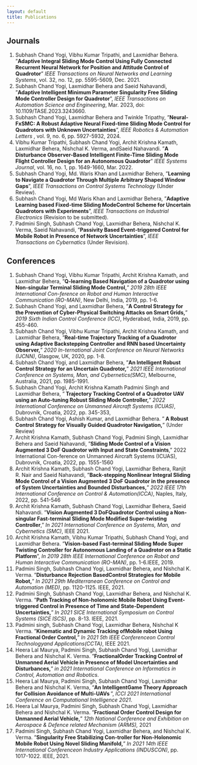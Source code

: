 ```yaml
---
layout: default
title: Publications
---
```

<script type="text/javascript" async
  src="https://cdnjs.cloudflare.com/ajax/libs/mathjax/2.7.7/MathJax.js?config=TeX-MML-AM_CHTML">
</script>

## Journals

<ol>
<!--  1 -->
  <li> <a class="highlighted">Subhash Chand Yogi</a>, Vibhu Kumar Tripathi, and Laxmidhar Behera. ”<b>Adaptive Integral Sliding Mode Control Using Fully Connected Recurrent Neural Network for Position and Attitude Control of Quadrotor</b>” <i>IEEE Transactions on Neural Networks and Learning Systems</i>, vol. 32, no. 12, pp. 5595-5609, Dec. 2021. </li>
<!--  2 -->
  <li> <a class="highlighted">Subhash Chand Yogi</a>, Laxmidhar Behera and Saeid Nahavandi, ”<b>Adaptive Intelligent Minimum Parameter Singularity Free Sliding Mode Controller Design for Quadrotor</b>”, <i>IEEE Transactions on Automation Science and Engineering</i>, Mar. 2023, doi: 10.1109/TASE.2023.3243660.</li>
<!--  3 -->
  <li> <a class="highlighted">Subhash Chand Yogi</a>, Laxmidhar Behera and Twinkle Tripathy, ”<b>Neural-FxSMC: A Robust Adaptive Neural Fixed-time Sliding Mode Control for Quadrotors with Unknown Uncertainties</b>”, <i>IEEE Robotics & Automation Letters </i> , vol. 9, no. 6, pp. 5927-5932, 2024.</li>
<!--  4 -->
  <li> Vibhu Kumar Tripathi, <a class="highlighted">Subhash Chand Yogi</a>, Archit Krishna Kamath, Laxmidhar Behera, Nishchal K. Verma, andSaeid Nahavandi. ”<b>A Disturbance Observer-Based Intelligent Finite-Time Sliding Mode Flight Controller Design for an Autonomous Quadrotor</b>” <i>IEEE Systems Journal</i>, vol. 16, no. 1, pp. 1649-1660, Mar. 2022.</li>
<!--  5 -->
  <li> <a class="highlighted">Subhash Chand Yogi</a>, Md. Waris Khan and Laxmidhar Behera, ”<b>Learning to Navigate a Quadrotor Through Multiple Arbitrary Shaped Window Gaps</b>”, <i>IEEE Transactions on Control Systems Technology </i> (Under Review).</li>
<!--  6 -->
  <li> <a class="highlighted">Subhash Chand Yogi</a>, Md Waris Khan and Laxmidhar Behera, ”<b>Adaptive Learning based Fixed-time Sliding ModeControl Scheme for Uncertain Quadrotors with Experiments</b>”, <i>IEEE Transactions on Industrial Electronics </i> (Revision to be submitted).</li>
<!--  7 -->
  <li> Padmini Singh, <a class="highlighted">Subhash Chand Yogi</a>, Laxmidhar Behera, Nishchal K. Verma, Saeid Nahavandi, ”<b>Passivity Based Event-triggered Control for Mobile Robot in Presence of Network Uncertainties</b>”, <i>IEEE Transactions on Cybernatics </i> (Under Revision).</li>
</ol>


## Conferences
<ol class="square-bracket-list">
<!--  1 -->
  <li> <a class="highlighted">Subhash Chand Yogi</a>, Vibhu Kumar Tripathi, Archit Krishna Kamath, and Laxmidhar Behera, ”<b>Q-learning Based Navigation of a Quadrotor using Non-singular Terminal Sliding Mode Control,</b>” <i>2019 28th IEEE International Con-ference on Robot and Human Interactive Communication (RO-MAN)</i>, New Delhi, India, 2019, pp. 1-6. </li>
<!--  2 -->
  <li> <a class="highlighted">Subhash Chand Yogi</a>, and Laxmidhar Behera, ”<b>A Control Strategy for the Prevention of Cyber-Physical Switching Attacks on Smart Grids,</b>” <i>2019 Sixth Indian Control Conference (ICC)</i>, Hyderabad, India, 2019, pp. 455-460.</li>
<!--  3 -->
  <li> <a class="highlighted">Subhash Chand Yogi</a>, Vibhu Kumar Tripathi, Archit Krishna Kamath, and Laxmidhar Behera, ”<b>Real-time Trajectory Tracking of a Quadrotor using Adaptive Backstepping Controller and RNN based Uncertainty Observer,</b>” <i>2020 In-ternational Joint Conference on Neural Networks (IJCNN)</i>, Glasgow, UK, 2020, pp. 1-8.</li>
<!--  4 -->
  <li> <a class="highlighted">Subhash Chand Yogi</a>, and Laxmidhar Behera, ”<b>An Intelligent Robust Control Strategy for an Uncertain Quadrotor,</b>” <i>2021 IEEE International Conference on Systems, Man, and Cybernetics(SMC)</i>, Melbourne, Australia, 2021, pp. 1985-1991.</li>
<!--  5 -->
  <li> <a class="highlighted">Subhash Chand Yogi</a>, Archit Krishna Kamath Padmini Singh and Laxmidhar Behera, ”<b> Trajectory Tracking Control of a Quadrotor UAV using an Auto-tuning Robust Sliding Mode Controller,</b>” <i>2022 International Conference on Unmanned Aircraft Systems (ICUAS)</i>, Dubrovnik, Croatia, 2022, pp. 345-353,</li>
<!--  6 -->
  <li> <a class="highlighted">Subhash Chand Yogi</a>, Ashish Kumar, and Laxmidhar Behera. ”<b> A Robust Control Strategy for Visually Guided Quadrotor Navigation,</b>” (Under Review)</li>
<!--  7 -->
  <li> Archit Krishna Kamath, <a class="highlighted">Subhash Chand Yogi</a>, Padmini Singh, Laxmidhar Behera and Saeid Nahavandi, ”<b>Sliding Mode Control of a Vision Augmented 3 DoF Quadrotor with Input and State Constraints</b>,” 2022 International Con-ference on Unmanned Aircraft Systems (ICUAS)</i>, Dubrovnik, Croatia, 2022, pp. 1555-1560</li>
<!--  8 -->
  <li> Archit Krishna Kamath, <a class="highlighted">Subhash Chand Yogi</a>, Laxmidhar Behera, Ranjit R. Nair and Saeid Nahavandi, ”<b>Back-stepping Nonlinear Integral Sliding Mode Control of a Vision Augmented 3 DoF Quadrotor in the presence of System Uncertainties and Bounded Disturbances,</b>” <i>2022 IEEE 17th International Conference on Control & Automation(ICCA)</i>, Naples, Italy, 2022, pp. 541-546</li>
<!--  9 -->
  <li> Archit Krishna Kamath, <a class="highlighted">Subhash Chand Yogi</a>, Laxmidhar Behera, Saeid Nahavandi. ”<b>Vision Augmented 3 DoFQuadrotor Control using a Non-singular Fast-terminal Sliding Mode Modified Super-twisting Controller</b>,” <i> In 2021 International Conference on Systems, Man, and Cybernetics (SMC)</i>, IEEE 2021.</li>
<!--  10 -->
  <li> Archit Krishna Kamath, Vibhu Kumar Tripathi, <a class="highlighted">Subhash Chand Yogi</a>, and Laxmidhar Behera. ”<b>Vision-based Fast-terminal Sliding Mode Super Twisting Controller for Autonomous Landing of a Quadrotor on a Static Platform</b>”, <i> In 2019 28th IEEE International Conference on Robot and Human Interactive Communication (RO-MAN)</i>, pp. 1-6.IEEE, 2019.</li>
<!--  11 -->
  <li> Padmini Singh, <a class="highlighted">Subhash Chand Yogi</a>, Laxmidhar Behera, and Nishchal K. Verma. ”<b>Disturbance Rejection BasedControl Strategies for Mobile Robot,</b>” <i>In 2021 29th Mediterranean Conference on Control and Automation (MED)</i>, pp. 1120-1125. IEEE, 2021.</li>
<!--  12 -->
  <li> Padmini Singh, <a class="highlighted">Subhash Chand Yogi</a>, Laxmidhar Behera, and Nishchal K. Verma. ”<b>Path Tracking of Non-holonomic Mobile Robot Using Event-triggered Control in Presence of Time and State-Dependent Uncertainties,</b>” <i> In 2021 SICE International Symposium on Control Systems (SICE ISCS)</i>, pp. 8-13. IEEE, 2021.</li>
<!--  13 -->
  <li> Padmini singh, <a class="highlighted">Subhash Chand Yogi</a>, Laxmidhar Behera, Nishchal K Verma. ”<b>Kinematic and Dynamic Tracking ofMobile robot Using Fractional Order Control,</b>” <i> In 2021 5th IEEE Conferenceon Control Technologyand Applications(CCTA)</i>, IEEE 2021.</li>
<!--  14 -->
  <li> Heera Lal Maurya, Padmini Singh, <a class="highlighted">Subhash Chand Yogi</a>, Laxmidhar Behera and Nishchal K. Verma. ”<b>FractionalOrder Tracking Control of Unmanned Aerial Vehicle in Presence of Model Uncertainties and Disturbances,</b>” <i> in 2021 International Conference on Informatics in Control, Automation and Robotics</i>.</li>
<!--  15 -->
  <li> Heera Lal Maurya, Padmini Singh, <a class="highlighted">Subhash Chand Yogi</a>, Laxmidhar Behera and Nishchal K. Verma, “<b>An IntelligentGame Theory Approach for Collision Avoidance of Multi-UAVs </b>”, <i> ICCI 2021 International Conference on Computational Intelligence 2021</i>.</li>
<!--  16 -->
  <li> Heera Lal Maurya, Padmini Singh, <a class="highlighted">Subhash Chand Yogi</a>, Laxmidhar Behera and Nishchal K. Verma. ”<b>Fractional Order Control Design for Unmanned Aerial Vehicle,</b>” <i> 12th National Conference and Exhibition on Aerospace & Defence related Mechanism (ARMS),</i> 2021</li>
<!--  17 -->
  <li> Padmini Singh, <a class="highlighted">Subhash Chand Yogi</a>, Laxmidhar Behera, and Nishchal K. Verma. ”<b>Singularity Free Stabilizing Con-troller for Non-Holonomic Mobile Robot Using Novel Sliding Manifold,</b>” <i> In 2021 14th IEEE International Conferenceon Industry Applications (INDUSCON)</i>, pp. 1017-1022. IEEE, 2021.</li>
<!--  18 -->
</ol>




